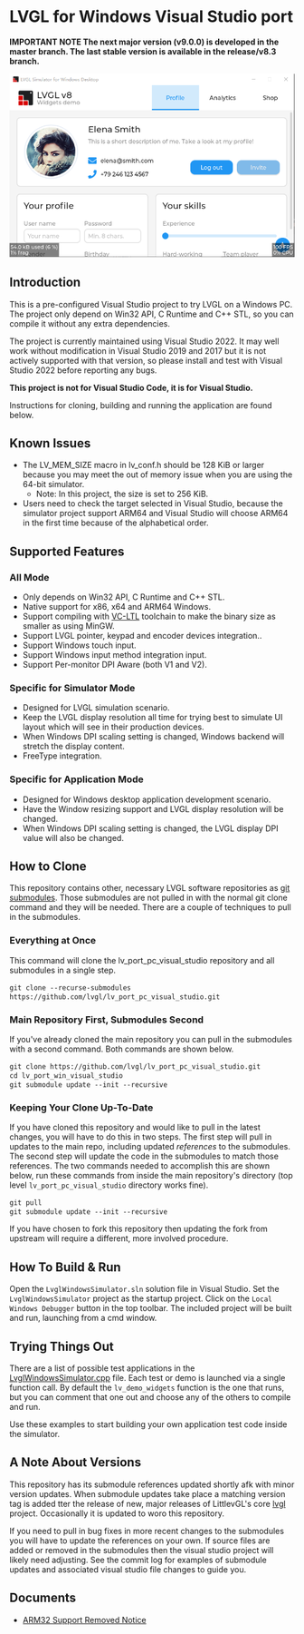 ﻿# LVGL for Windows Visual Studio port

**IMPORTANT NOTE The next major version (v9.0.0) is developed in the 
master branch. The last stable version is available in the release/v8.3
branch.**

![Screenshot](Screenshot.png)

## Introduction

This is a pre-configured Visual Studio project to try LVGL on a Windows PC. The
project only depend on Win32 API, C Runtime and C++ STL, so you can compile it
without any extra dependencies.

The project is currently maintained using Visual Studio 2022. It may well work
without modification in Visual Studio 2019 and 2017 but it is not actively 
supported with that version, so please install and test with Visual Studio 2022
before reporting any bugs.

**This project is not for Visual Studio Code, it is for Visual Studio.**

Instructions for cloning, building and running the application are found below.

## Known Issues

- The LV_MEM_SIZE macro in lv_conf.h should be 128 KiB or larger because you may
  meet the out of memory issue when you are using the 64-bit simulator.
  - Note: In this project, the size is set to 256 KiB.
- Users need to check the target selected in Visual Studio, because the 
  simulator project support ARM64 and Visual Studio will choose ARM64 in the 
  first time because of the alphabetical order.

## Supported Features

### All Mode

- Only depends on Win32 API, C Runtime and C++ STL.
- Native support for x86, x64 and ARM64 Windows.
- Support compiling with [VC-LTL](https://github.com/Chuyu-Team/VC-LTL) 
  toolchain to make the binary size as smaller as using MinGW.
- Support LVGL pointer, keypad and encoder devices integration..
- Support Windows touch input.
- Support Windows input method integration input.
- Support Per-monitor DPI Aware (both V1 and V2).

### Specific for Simulator Mode

- Designed for LVGL simulation scenario.
- Keep the LVGL display resolution all time for trying best to simulate UI 
  layout which will see in their production devices.
- When Windows DPI scaling setting is changed, Windows backend will stretch
  the display content.
- FreeType integration.

### Specific for Application Mode

- Designed for Windows desktop application development scenario.
- Have the Window resizing support and LVGL display resolution will be changed.
- When Windows DPI scaling setting is changed, the LVGL display DPI value will 
  also be changed.

## How to Clone

This repository contains other, necessary LVGL software repositories as 
[git submodules](https://git-scm.com/book/en/v2/Git-Tools-Submodules). Those 
submodules are not pulled in with the normal git clone command and they will be
needed. There are a couple of techniques to pull in the submodules.

### Everything at Once

This command will clone the lv_port_pc_visual_studio repository and all submodules
in a single step.

```
git clone --recurse-submodules https://github.com/lvgl/lv_port_pc_visual_studio.git
```

### Main Repository First, Submodules Second

If you've already cloned the main repository you can pull in the submodules 
with a second command. Both commands are shown below.

```
git clone https://github.com/lvgl/lv_port_pc_visual_studio.git
cd lv_port_win_visual_studio
git submodule update --init --recursive
```

### Keeping Your Clone Up-To-Date

If you have cloned this repository and would like to pull in the latest 
changes, you will have to do this in two steps. The first step will pull in
updates to the main repo, including updated _references_ to the submodules. The
second step will update the code in the submodules to match those references.
The two commands needed to accomplish this are shown below, run these commands
from inside the main repository's directory (top level `lv_port_pc_visual_studio`
directory works fine).

```
git pull
git submodule update --init --recursive
```

If you have chosen to fork this repository then updating the fork from upstream
will require a different, more involved procedure.

## How To Build & Run

Open the `LvglWindowsSimulator.sln` solution file in Visual Studio. Set the 
`LvglWindowsSimulator` project as the startup project. Click on the `Local Windows
Debugger` button in the top toolbar.  The included project will be built and 
run, launching from a cmd window.

## Trying Things Out

There are a list of possible test applications in the 
[LvglWindowsSimulator.cpp](LvglWindowsSimulator/LvglWindowsSimulator.cpp) file. Each test or demo
is launched via a single function call.  By default the `lv_demo_widgets` 
function is the one that runs, but you can comment that one out and choose any
of the others to compile and run.

Use these examples to start building your own application test code inside the
simulator.

## A Note About Versions

This repository has its submodule references updated shortly afk with minor 
version updates. When submodule updates take place a matching version tag is
added tter the release of new, major releases of LittlevGL's core 
[lvgl](https://github.com/lvgl/lvgl) project. Occasionally it is updated to
woro this repository.

If you need to pull in bug fixes in more recent changes to the submodules you
will have to update the references on your own. If source files are added or
removed in the submodules then the visual studio project will likely need
adjusting. See the commit log for examples of submodule updates and associated
visual studio file changes to guide you.

## Documents

- [ARM32 Support Removed Notice](Documents/Arm32SupportRemovedNotice.md)
